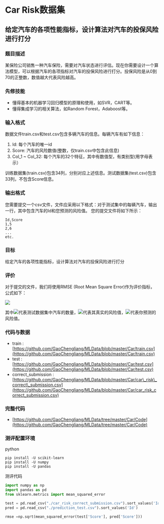 # Car Risk数据集

## 给定汽车的各项性能指标，设计算法对汽车的投保风险进行打分

### 题目描述

某保险公司销售一种汽车保险，需要对汽车状态进行评估。现在你需要设计一个算法模型，可以根据汽车的各项指标对汽车的投保风险进行打分。投保风险是从0到70的正整数，数值越大代表风险越高。

### 先修技能

* 懂得基本的机器学习回归模型的原理和使用，如SVR，CART等。
* 懂得集成学习的相关算法，如Random Forest，Adaboost等。

### 输入格式

数据文件train.csv和test.csv包含多辆汽车的信息。每辆汽车有如下信息：

1. Id: 每个汽车的唯一id
2. Score: 汽车的风险数值\(整数，仅train.csv中包含此信息\)
3. Col\_1 ~ Col\_32: 每个汽车的32个特征，其中有数值型，有类别型\(用字母表示）

训练数据集\(train.csv\)包含34列，分别对应上述信息。测试数据集\(test.csv\)包含33列，不包含Score信息。

### 输出格式

您需要提交一个csv文件，文件应采用以下格式：对于测试集中的每辆汽车，输出一行，其中包含汽车的Id和您预测的风险值。 您的提交文件将如下所示：

```
Id,Score
1,5
2,6
...
etc.
```

### 目标

给定汽车的各项性能指标，设计算法对汽车的投保风险进行打分

### 评价

对于提交的文件，我们将使用RMSE \(Root Mean Square Error\)作为评价指标，公式如下：

<img src="http://www.forkosh.com/mathtex.cgi? RMSE=\sqrt{\frac{\sum_{i=1}^N(y_i-\hat{y_i})^2}{N}}">

其中<img src="http://www.forkosh.com/mathtex.cgi? N">代表测试数据集中汽车的数量，<img src="http://www.forkosh.com/mathtex.cgi? y_{i}">代表其真实的风险值，<img src="http://www.forkosh.com/mathtex.cgi? \hat{y_i}">代表你预测的风险值。

### 代码与数据

* train : [https://github.com/GaoChengliang/MLData/blob/master/Car/train.csv](https://github.com/GaoChengliang/MLData/blob/master/Car/train.csv)
* test : [https://github.com/GaoChengliang/MLData/blob/master/Car/test.csv](https://github.com/GaoChengliang/MLData/blob/master/Car/test.csv)
* correct\_submission : [https://github.com/GaoChengliang/MLData/blob/master/Car/car\_risk\_correct\_submission.csv](https://github.com/GaoChengliang/MLData/blob/master/Car/car_risk_correct_submission.csv)

### 完整代码

* [https://github.com/GaoChengliang/MLData/tree/master/Car/Code](https://github.com/GaoChengliang/MLData/tree/master/Car/Code)

### 测评配置环境

python

```
pip install -U scikit-learn
pip install -U numpy
pip install -U pandas
```

测评代码

```py
import numpy as np
import pandas as pd
from sklearn.metrics import mean_squared_error

test = pd.read_csv("./car_risk_correct_submission.csv").sort_values('Id')
pred = pd.read_csv("./prediction_test.csv").sort_values('Id')

rmse =np.sqrt(mean_squared_error(test['Score'], pred['Score']))
```



